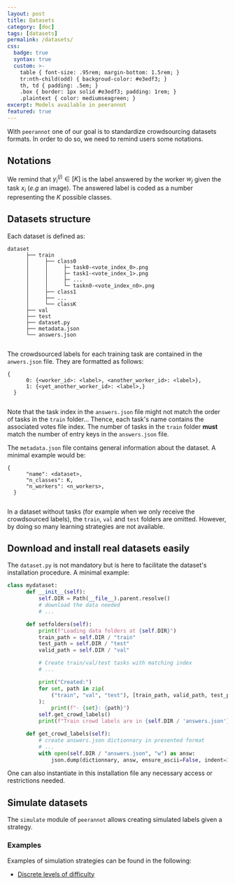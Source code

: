 ```yaml
---
layout: post
title: Datasets
category: [doc]
tags: [datasets]
permalink: /datasets/
css:
  badge: true
  syntax: true
  custom: >-
    table { font-size: .95rem; margin-bottom: 1.5rem; }
    tr:nth-child(odd) { backgroud-color: #e3edf3; }
    th, td { padding: .5em; }
    .box { border: 1px solid #e3edf3; padding: 1rem; }
    .plaintext { color: mediumseagreen; }
excerpt: Models available in peerannot
featured: true
---
```


With `peerannot` one of our goal is to standardize crowdsourcing datasets formats. In order to do so, we need to remind users some notations.

## Notations

We remind that $y_i^{(j)}\in[K]$ is the label answered by the worker $w_j$ given the task $x_i$ (*e.g* an image).
The answered label is coded as a number representing the $K$ possible classes.

## Datasets structure

Each dataset is defined as:

  <pre><code class="lang-bash">dataset
      ├── train
      │     ├── class0
      │     │     ├─ task0-&lt;vote_index_0&gt;<span class="hljs-selector-class">.png</span>
      │     │     ├─ task1-&lt;vote_index_1&gt;<span class="hljs-selector-class">.png</span>
      │     │     ├─ ...
      │     │     └─ taskn0-&lt;vote_index_n0&gt;<span class="hljs-selector-class">.png</span>
      │     ├── class1
      │     ├── ...
      │     └── classK
      ├── val
      ├── test
      ├── dataset<span class="hljs-selector-class">.py</span>
      ├── metadata<span class="hljs-selector-class">.json</span>
      └── answers.json
  </code></pre>

  <p>The crowdsourced labels for each training task are contained in the <code>anwers.json</code> file. They are formatted
    as follows:</p>

  <pre><code class="lang-json">{
      0: {<span class="hljs-tag">&lt;<span class="hljs-name">worker_id</span>&gt;</span>: <span class="hljs-tag">&lt;<span class="hljs-name">label</span>&gt;</span>, <span class="hljs-tag">&lt;<span class="hljs-name">another_worker_id</span>&gt;</span>: <span class="hljs-tag">&lt;<span class="hljs-name">label</span>&gt;</span>},
      1: {<span class="hljs-tag">&lt;<span class="hljs-name">yet_another_worker_id</span>&gt;</span>: <span class="hljs-tag">&lt;<span class="hljs-name">label</span>&gt;</span>,}
  }
  </code></pre>

  <p>Note that the task index in the <code>answers.json</code> file might not match the order of tasks in the
    <code>train</code> folder... Thence, each task&#39;s name contains the associated votes file index.
    The number of tasks in the <code>train</code> folder <strong>must</strong> match the number of entry keys in the
    <code>answers.json</code> file.</p>
  <p>The <code>metadata.json</code> file contains general information about the dataset. A minimal example would be:</p>

  <pre><code class="lang-json">{
      <span class="hljs-attr">"name"</span>: &lt;dataset&gt;,
      <span class="hljs-attr">"n_classes"</span>: K,
      <span class="hljs-attr">"n_workers"</span>: &lt;n_workers&gt;,
  }
  </code></pre>

In a dataset without tasks (for example when we only receive the crowdsourced labels), the `train`, `val` and `test` folders are omitted.
However, by doing so many learning strategies are not available.

## Download and install real datasets easily

  <p>The <code>dataset.py</code> is not mandatory but is here to facilitate the dataset&#39;s installation procedure. A
    minimal example:</p>

```python
class mydataset:
      def __init__(self):
          self.DIR = Path(__file__).parent.resolve()
          # download the data needed
          # ...

      def setfolders(self):
          print(f"Loading data folders at {self.DIR}")
          train_path = self.DIR / "train"
          test_path = self.DIR / "test"
          valid_path = self.DIR / "val"

          # Create train/val/test tasks with matching index
          # ...

          print("Created:")
          for set, path in zip(
              ("train", "val", "test"), [train_path, valid_path, test_path]
          ):
              print(f"- {set}: {path}")
          self.get_crowd_labels()
          print(f"Train crowd labels are in {self.DIR / 'answers.json'}")

      def get_crowd_labels(self):
          # create answers.json dictionnary in presented format
          # ...
          with open(self.DIR / "answers.json", "w") as answ:
              json.dump(dictionnary, answ, ensure_ascii=False, indent=3)
```

One can also instantiate in this installation file any necessary access or restrictions needed.

## Simulate datasets

The `simulate` module of `peerannot` allows creating simulated labels given a strategy.

### Examples

Examples of simulation strategies can be found in the following:
<ul>
  <!-- <li><a href="/datasets/simulate_confusions">Pairwise confusion with confusion matrices</a></li> -->
  <li><a href="/datasets/simulate_discrete_difficulty">Discrete levels of difficulty</a></li>
</ul>
